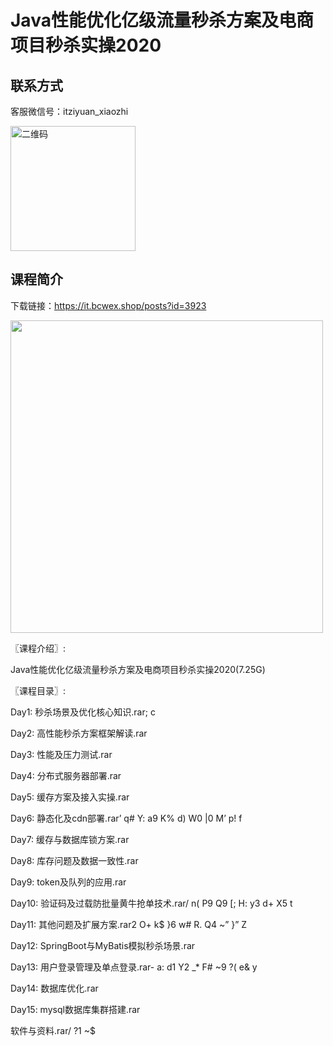 # Java性能优化亿级流量秒杀方案及电商项目秒杀实操2020

## 联系方式

客服微信号：itziyuan_xiaozhi

<img src="https://ziyuanyun.oss-cn-guangzhou.aliyuncs.com/common/20240614073449/666b82192834a.jpg" width="200" height="200" alt="二维码">

## 课程简介

下载链接：https://it.bcwex.shop/posts?id=3923

<img src="https://ziyuanyun.oss-cn-guangzhou.aliyuncs.com/yun/20240515185418/6644945adf475.jpg" width="500" alt="">

  〖课程介绍〗:

 Java性能优化亿级流量秒杀方案及电商项目秒杀实操2020(7.25G)

 〖课程目录〗:

 Day1: 秒杀场景及优化核心知识.rar; c

 Day2: 高性能秒杀方案框架解读.rar

 Day3: 性能及压力测试.rar

 Day4: 分布式服务器部署.rar

 Day5: 缓存方案及接入实操.rar

 Day6: 静态化及cdn部署.rar&#8217; q# Y: a9 K% d) W0 |0 M&#8217; p! f

 Day7: 缓存与数据库锁方案.rar

 Day8: 库存问题及数据一致性.rar

 Day9: token及队列的应用.rar

 Day10: 验证码及过载防批量黄牛抢单技术.rar/ n( P9 Q9 [; H: y3 d+ X5 t

 Day11: 其他问题及扩展方案.rar2 O+ k$ }6 w# R. Q4 ~&#8221; }&#8221; Z

 Day12: SpringBoot与MyBatis模拟秒杀场景.rar

 Day13: 用户登录管理及单点登录.rar- a: d1 Y2 _* F# ~9 ?( e&amp; y

 Day14: 数据库优化.rar

 Day15: mysql数据库集群搭建.rar

 软件与资料.rar/ ?1 ~$

  
